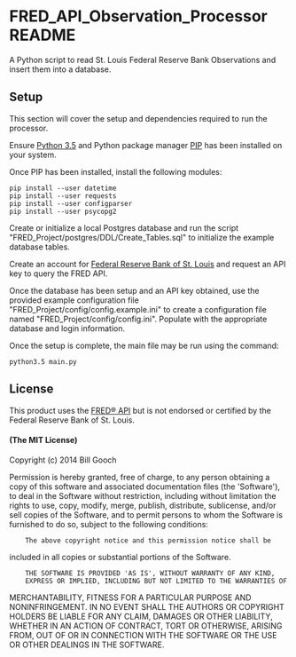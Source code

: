 # FRED_API_Observation_Processor README

A Python script to read St. Louis Federal Reserve Bank Observations and insert them into a database. 

## Setup

This section will cover the setup and dependencies required to run the processor.

Ensure [Python 3.5][python] and Python package manager [PIP][pip] has been installed on your system.

Once PIP has been installed, install the following modules:

    pip install --user datetime
    pip install --user requests
    pip install --user configparser
    pip install --user psycopg2

Create or initialize a local Postgres database and run the script "FRED_Project/postgres/DDL/Create_Tables.sql" to initialize the example database tables.

Create an account for [Federal Reserve Bank of St. Louis][FRED] and request an API key to query the FRED API.

Once the database has been setup and an API key obtained, use the provided example configuration file "FRED_Project/config/config.example.ini" to create a configuration file named "FRED_Project/config/config.ini".  Populate with the appropriate database and login information. 

Once the setup is complete, the main file may be run using the command:

    python3.5 main.py

## License

This product uses the [FRED® API][FRED_API] but is not endorsed or certified by the Federal Reserve Bank of St. Louis.


#### (The MIT License)

Copyright (c) 2014 Bill Gooch

Permission is hereby granted, free of charge, to any person obtaining
a copy of this software and associated documentation files (the
'Software'), to deal in the Software without restriction, including
without limitation the rights to use, copy, modify, merge, publish,
        distribute, sublicense, and/or sell copies of the Software, and to
permit persons to whom the Software is furnished to do so, subject to
the following conditions:

        The above copyright notice and this permission notice shall be
included in all copies or substantial portions of the Software.

        THE SOFTWARE IS PROVIDED 'AS IS', WITHOUT WARRANTY OF ANY KIND,
        EXPRESS OR IMPLIED, INCLUDING BUT NOT LIMITED TO THE WARRANTIES OF
MERCHANTABILITY, FITNESS FOR A PARTICULAR PURPOSE AND NONINFRINGEMENT.
        IN NO EVENT SHALL THE AUTHORS OR COPYRIGHT HOLDERS BE LIABLE FOR ANY
CLAIM, DAMAGES OR OTHER LIABILITY, WHETHER IN AN ACTION OF CONTRACT,
        TORT OR OTHERWISE, ARISING FROM, OUT OF OR IN CONNECTION WITH THE
SOFTWARE OR THE USE OR OTHER DEALINGS IN THE SOFTWARE.



[python]: http://python.org/
[pip]: https://pip.pypa.io/en/stable/
[FRED]: https://fred.stlouisfed.org/
[FRED_API]: https://research.stlouisfed.org/docs/api/




